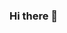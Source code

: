 ### Hi there 👋

<!--
**jiwonchu/jiwonchu** is a ✨ _special_ ✨ repository because its `README.md` (this file) appears on your GitHub profile.

Here are some ideas to get you started:

- 🔭 I’m curtly working on ...- 🌱 I’m currently learning ...
- 👯 I’m looking to collaborate on ...
- 🤔 I’m looking for help with ...
- 💬 Ask me about ...
- 📫 How to reach me: ...
- 😄 Pronouns: ... ⚡ Fun fact: ...>


<img src="https://img.shields.io/badge/HTML5-E34F26?style=flat-square&logo=html5.svg&logoColor=white"/></a>
<img src="https://img.shields.io/badge/CSS-1572B6?style=flat-square&logo=css3.svg&logoColor=white"/></a>
<img src="https://img.shields.io/badge/JS-F7DF1E?style=flat-square&logo=javascript.svg&logoColor=white"/></a>


